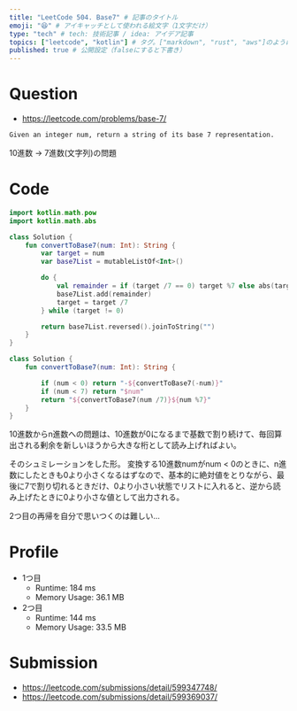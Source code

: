 ```yaml
---
title: "LeetCode 504. Base7" # 記事のタイトル
emoji: "😆" # アイキャッチとして使われる絵文字（1文字だけ）
type: "tech" # tech: 技術記事 / idea: アイデア記事
topics: ["leetcode", "kotlin"] # タグ。["markdown", "rust", "aws"]のように指定する
published: true # 公開設定（falseにすると下書き）
---
```


# Question

- https://leetcode.com/problems/base-7/

~~~txt
Given an integer num, return a string of its base 7 representation.
~~~

10進数 -> 7進数(文字列)の問題

# Code

~~~kotlin
import kotlin.math.pow
import kotlin.math.abs

class Solution {
    fun convertToBase7(num: Int): String {
        var target = num
        var base7List = mutableListOf<Int>()

        do {
            val remainder = if (target /7 == 0) target %7 else abs(target %7)
            base7List.add(remainder)
            target = target /7
        } while (target != 0)

        return base7List.reversed().joinToString("")
    }
}
~~~

~~~kotlin
class Solution {
    fun convertToBase7(num: Int): String {

        if (num < 0) return "-${convertToBase7(-num)}"
        if (num < 7) return "$num"
        return "${convertToBase7(num /7)}${num %7}"
    }
}
~~~

10進数からn進数への問題は、10進数が0になるまで基数で割り続けて、毎回算出される剰余を新しいほうから大きな桁として読み上げればよい。

そのシュミレーションをした形。
変換する10進数numがnum < 0のときに、n進数にしたときも0より小さくなるはずなので、基本的に絶対値をとりながら、最後に7で割り切れるときだけ、0より小さい状態でリストに入れると、逆から読み上げたときに0より小さな値として出力される。

2つ目の再帰を自分で思いつくのは難しい...

# Profile
- 1つ目
    - Runtime: 184 ms
    - Memory Usage: 36.1 MB
- 2つ目
    - Runtime: 144 ms
    - Memory Usage: 33.5 MB

# Submission
- https://leetcode.com/submissions/detail/599347748/
- https://leetcode.com/submissions/detail/599369037/
